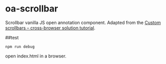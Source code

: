 oa-scrollbar
============

Scrollbar vanilla JS open annotation component.
Adapted from the [Custom scrollbars – cross-browser solution tutorial](http://www.script-tutorials.com/custom-scrollbars-cross-browser-solution/).


##test

```npm run debug```

open index.html in a browser.

